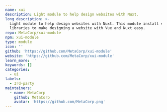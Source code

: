 ```yaml
---
name: xui
description: Light module to help design websites with Nuxt.
long_description: >-
  Light module to help design websites with Nuxt. This module install several
  libraries to make designing a website with Vue and Nuxt easy.
repo: MetaCorp/xui-module
npm: xui-module
type: module
icon: ''
github: 'https://github.com/MetaCorp/xui-module'
website: 'https://github.com/MetaCorp/xui-module'
learn_more: ''
keywords: []
categories:
  - ui
labels:
  - 3rd-party
maintainers:
  - name: MetaCorp
    github: MetaCorp
    avatar: 'https://github.com/MetaCorp.png'
---
```

